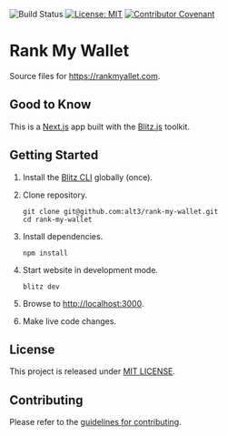 ![Build Status](https://github.com/alt3/rank-my-wallet/actions/workflows/ci.yml/badge.svg?branch=main)
[![License: MIT](https://img.shields.io/badge/License-MIT-yellow.svg?style=flat-square)](LICENSE.md)
[![Contributor Covenant](https://img.shields.io/badge/Contributor%20Covenant-v2.1%20adopted-ff69b4.svg?style=flat-square)](https://www.contributor-covenant.org/version/2/1/code_of_conduct)

# Rank My Wallet

Source files for https://rankmyallet.com.

## Good to Know

This is a [Next.js](https://nextjs.org/) app built with the [Blitz.js](https://github.com/blitz-js/blitz) toolkit.

## Getting Started

1. Install the [Blitz CLI](https://blitzjs.com/docs/get-started#install-blitz) globally (once).

2. Clone repository.

   ```
   git clone git@github.com:alt3/rank-my-wallet.git
   cd rank-my-wallet
   ```

3. Install dependencies.

   ```
   npm install
   ```

4. Start website in development mode.

   ```
   blitz dev
   ```

5. Browse to [http://localhost:3000](http://localhost:3000).

6. Make live code changes.

## License

This project is released under [MIT LICENSE](LICENSE.txt).

## Contributing

Please refer to the [guidelines for contributing](./contributing.md).
